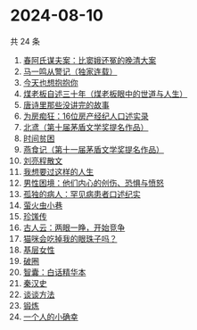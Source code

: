 # 2024-08-10

共 24 条

<!-- BEGIN WEREAD -->
<!-- 最后更新时间 2024-08-10 08:02:23 +0800 -->
1. [春阿氏谋夫案：比窦娥还冤的晚清大案](https://weread.qq.com/web/bookDetail/9bd32550813ab9125g0172e5)
1. [马一鸣从警记（独家连载）](https://weread.qq.com/web/bookDetail/1a632c20813ab7cf9g01532f)
1. [今天也想抱抱你](https://weread.qq.com/web/bookDetail/9bc32b40813ab9132g010e03)
1. [煤老板自述三十年（煤老板眼中的世道与人生）](https://weread.qq.com/web/bookDetail/87432450813ab9177g0110f5)
1. [唐诗里那些没讲完的故事](https://weread.qq.com/web/bookDetail/a9732d50813ab90ecg012951)
1. [为房痴狂：16位房产经纪人口述实录](https://weread.qq.com/web/bookDetail/54732a60813ab912ag018a73)
1. [北鸢（第十届茅盾文学奖提名作品）](https://weread.qq.com/web/bookDetail/bad32b607169946cbad8dad)
1. [时间贫困](https://weread.qq.com/web/bookDetail/22a327a0813ab86fbg010c7d)
1. [燕食记（第十一届茅盾文学奖提名作品）](https://weread.qq.com/web/bookDetail/05f32020813ab9135g0152ff)
1. [刘亮程散文](https://weread.qq.com/web/bookDetail/0b532370813ab78fdg014c98)
1. [我想要过这样的人生](https://weread.qq.com/web/bookDetail/b5132b80813ab8eb7g011f50)
1. [男性困境：他们内心的创伤、恐惧与愤怒](https://weread.qq.com/web/bookDetail/d7032000813ab9125g018923)
1. [孤独的病人：罕见病患者口述纪实](https://weread.qq.com/web/bookDetail/73332b10813ab909fg0175e6)
1. [萤火虫小巷](https://weread.qq.com/web/bookDetail/c9f32d00729aa62ac9fb7ca)
1. [珍馐传](https://weread.qq.com/web/bookDetail/81f32a20813ab911cg012cfb)
1. [古人云：两眼一睁，开始竞争](https://weread.qq.com/web/bookDetail/c2232140813ab8fbeg0103fb)
1. [猫咪会吃掉我的眼珠子吗？](https://weread.qq.com/web/bookDetail/61232210813ab7a00g0141ae)
1. [基层女性](https://weread.qq.com/web/bookDetail/d3c3209072646383d3ce031)
1. [破圈](https://weread.qq.com/web/bookDetail/50c32af07277058150cb186)
1. [智囊：白话精华本](https://weread.qq.com/web/bookDetail/c38320a0813ab7eb7g019870)
1. [秦汉史](https://weread.qq.com/web/bookDetail/fbe32090813ab83d3g0100c2)
1. [谈谈方法](https://weread.qq.com/web/bookDetail/30f32d70813ab8fa4g018415)
1. [锻炼](https://weread.qq.com/web/bookDetail/f2432ab0813ab6e75g012b2d)
1. [一个人的小确幸](https://weread.qq.com/web/bookDetail/94632160813ab90b6g011868)
<!-- END WEREAD -->